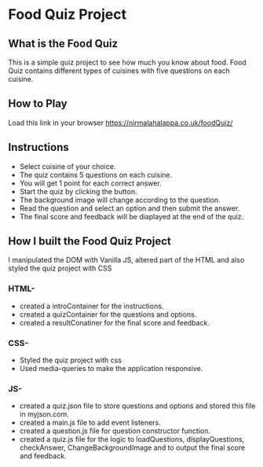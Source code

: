 # Food Quiz Project

## What is the Food Quiz
This is a simple quiz project to see how much you know about food. Food Quiz contains different types of cuisines with five questions on each cuisine.
 
## How to Play
Load this link in your browser https://nirmalahalappa.co.uk/foodQuiz/

## Instructions
* Select cuisine of your choice.
* The quiz contains 5 questions on each cuisine.
* You will get 1 point for each correct answer.
* Start the quiz by clicking the button.
* The background image will change according to the question.
* Read the question and select an option and then submit the answer. 
* The final score and feedback will be diaplayed at the end of the quiz.

## How I built the Food Quiz Project
I manipulated the DOM with Vanilla JS, altered part of the HTML and also styled the quiz project with CSS
### HTML-
* created a introContainer for the instructions.
* created a quizContainer for the questions and options.
* created a resultConatiner for the final score and feedback.
### CSS-
* Styled the quiz project with css 
* Used media-queries to make the application responsive.
### JS-
* created a quiz.json file to store questions and options and stored this file in myjson.com.
* created a main.js file to add event listeners.
* created a question.js file for question constructor function.
* created a quiz.js file for the logic to loadQuestions, displayQuestions, checkAnswer, ChangeBackgroundImage and to output the final score and feedback.
